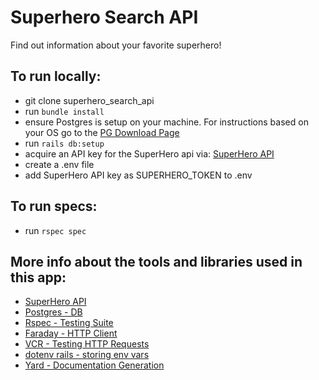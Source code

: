 Superhero Search API
====================

Find out information about your favorite superhero!


To run locally:
---------------

- git clone superhero_search_api
- run `bundle install`
- ensure Postgres is setup on your machine. For instructions based on your OS go to the [PG Download Page](https://www.postgresql.org/download/)
- run `rails db:setup`
- acquire an API key for the SuperHero api via: [SuperHero API](https://superheroapi.com/index.html)
- create a .env file
- add SuperHero API key as SUPERHERO_TOKEN to .env

To run specs:
-------------
- run `rspec spec`

More info about the tools and libraries used in this app:
-----------------------------------------------
- [SuperHero API](https://superheroapi.com/index.html)
- [Postgres - DB](https://www.postgresql.org/)
- [Rspec - Testing Suite](https://rspec.info/documentation/)
- [Faraday - HTTP Client](https://github.com/lostisland/faraday)
- [VCR - Testing HTTP Requests](https://github.com/vcr/vcr)
- [dotenv rails - storing env vars](https://github.com/bkeepers/dotenv)
- [Yard - Documentation Generation](https://github.com/lsegal/yard)
